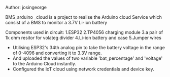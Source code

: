 Author: josingeorge

BMS_arduino _cloud is a project to realise the Arduino cloud Service which consist of a BMS to monitor a 3.7V Li-ion battery


Components used in circuit:
 1.ESP32 
 2.TP4056 charging module
 3.a pair of 1k ohm resitor for volateg divider
 4.Li-ion battery and case
 5.Jumper wires



* Utilising ESP32's 34th analog pin to take the battery voltage in the range of 0-4096 and converting it to 3.3V range.
* And uploaded the values of two variable 'bat_percentage' and 'voltage' to the Arduino Cloud instantly.
* Configured the IoT cloud using network credentials and device key.
